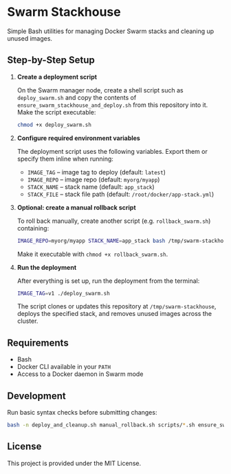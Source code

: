 # Swarm Stackhouse

Simple Bash utilities for managing Docker Swarm stacks and cleaning up unused images.

## Step-by-Step Setup

1. **Create a deployment script**

   On the Swarm manager node, create a shell script such as `deploy_swarm.sh` and copy the contents of `ensure_swarm_stackhouse_and_deploy.sh` from this repository into it. Make the script executable:

   ```bash
   chmod +x deploy_swarm.sh
   ```

2. **Configure required environment variables**

   The deployment script uses the following variables. Export them or specify them inline when running:

   - `IMAGE_TAG` – image tag to deploy (default: `latest`)
   - `IMAGE_REPO` – image repo (default: `myorg/myapp`)
   - `STACK_NAME` – stack name (default: `app_stack`)
   - `STACK_FILE` – stack file path (default: `/root/docker/app-stack.yml`)

3. **Optional: create a manual rollback script**

   To roll back manually, create another script (e.g. `rollback_swarm.sh`) containing:

   ```bash
   IMAGE_REPO=myorg/myapp STACK_NAME=app_stack bash /tmp/swarm-stackhouse/manual_rollback.sh
   ```

   Make it executable with `chmod +x rollback_swarm.sh`.

4. **Run the deployment**

   After everything is set up, run the deployment from the terminal:

   ```bash
   IMAGE_TAG=v1 ./deploy_swarm.sh
   ```

   The script clones or updates this repository at `/tmp/swarm-stackhouse`, deploys the specified stack, and removes unused images across the cluster.

## Requirements

- Bash
- Docker CLI available in your `PATH`
- Access to a Docker daemon in Swarm mode

## Development

Run basic syntax checks before submitting changes:

```bash
bash -n deploy_and_cleanup.sh manual_rollback.sh scripts/*.sh ensure_swarm_stackhouse_and_deploy.sh
```

## License

This project is provided under the MIT License.
